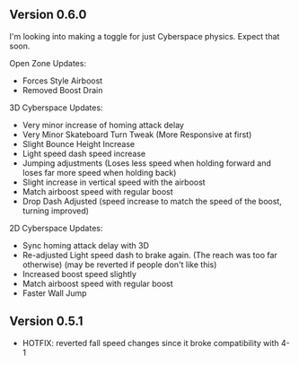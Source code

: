 ## Version 0.6.0
I'm looking into making a toggle for just Cyberspace physics. Expect that soon.

Open Zone Updates:
- Forces Style Airboost
- Removed Boost Drain

3D Cyberspace Updates:
- Very minor increase of homing attack delay
- Very Minor Skateboard Turn Tweak (More Responsive at first)
- Slight Bounce Height Increase
- Light speed dash speed increase
- Jumping adjustments (Loses less speed when holding forward and loses far more speed when holding back)
- Slight increase in vertical speed with the airboost
- Match airboost speed with regular boost
- Drop Dash Adjusted (speed increase to match the speed of the boost, turning improved)


2D Cyberspace Updates:
- Sync homing attack delay with 3D
- Re-adjusted Light speed dash to brake again. (The reach was too far otherwise) (may be reverted if people don't like this)
- Increased boost speed slightly
- Match airboost speed with regular boost
- Faster Wall Jump

## Version 0.5.1

- HOTFIX: reverted fall speed changes since it broke compatibility with 4-1
